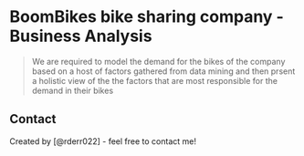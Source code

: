 # BoomBikes bike sharing company - Business Analysis 
>  We are required to model the demand for the bikes of the company based on a host of factors gathered from data mining and then prsent a holistic view of the the factors that are most responsible for the demand in their bikes 


## Contact
Created by [@rderr022] - feel free to contact me!


